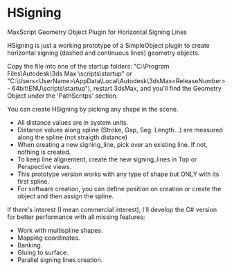 # HSigning
MaxScript Geometry Object Plugin for Horizontal Signing Lines

HSigning is just a working prototype of a SimpleObject plugin to create horizontal signing (dashed and continuous lines) geometry objects.

Copy the file into one of the startup folders:
"C:\Program Files\Autodesk\3ds Max <ReleaseNumber>\scripts\startup"
or
"C:\Users\<UserName>\AppData\Local\Autodesk\3dsMax\<ReleaseNumber> - 64bit\ENU\scripts\startup"),
restart 3dsMax, and you'll find the Geometry Object under the 'PathScritps' section.
  
  You can create HSigning by picking any shape in the scene.

- All distance values are in system units.
- Distance values along spline (Stroke, Gap, Seg. Length...) are measured along the spline (not straigth distance)
- When creating a new signing_line, pick over an existing line. If not, nothing is created.
- To keep line alignement, create the new signing_lines in Top or Perspective views.
- This prototype version works with any type of shape but ONLY with its first spline.
- For software creation, you can define position on creation or create the object and then assign the spline.

If there's interest (I mean commercial interest), I'll develop the C# version for better performance with all missing features:

- Work with multispline shapes.
- Mapping coordinates.
- Banking.
- Gluing to surface.
- Parallel signing lines creation.
